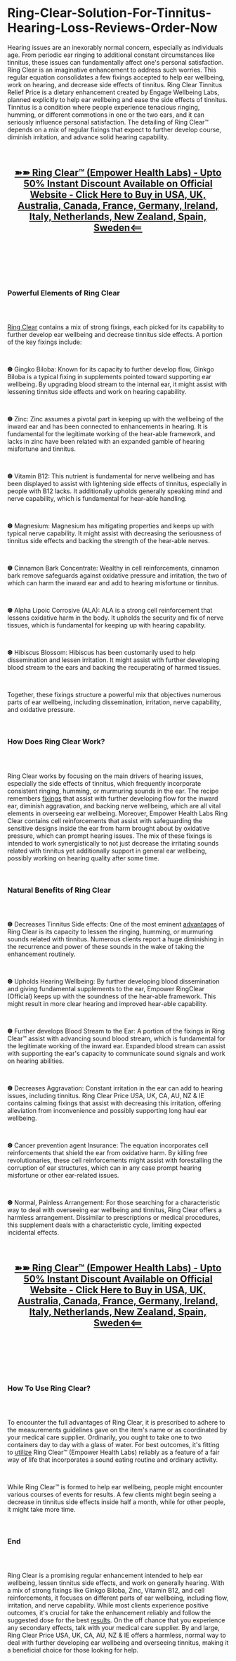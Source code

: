 # Ring-Clear-Solution-For-Tinnitus-Hearing-Loss-Reviews-Order-Now

<p>Hearing issues are an inexorably normal concern, especially as individuals age. From periodic ear ringing to additional constant circumstances like tinnitus, these issues can fundamentally affect one's personal satisfaction. Ring Clear is an imaginative enhancement to address such worries. This regular equation consolidates a few fixings accepted to help ear wellbeing, work on hearing, and decrease side effects of tinnitus. Ring Clear Tinnitus Relief Price is a dietary enhancement created by Engage Wellbeing Labs, planned explicitly to help ear wellbeing and ease the side effects of tinnitus. Tinnitus is a condition where people experience tenacious ringing, humming, or different commotions in one or the two ears, and it can seriously influence personal satisfaction. The detailing of Ring Clear&trade; depends on a mix of regular fixings that expect to further develop course, diminish irritation, and advance solid hearing capability.</p>
<p>&nbsp;</p>
<h2 style="text-align: center;"><strong><a href="https://ringclear-empower.com/go/checkout/">➽➽&nbsp;Ring Clear&trade; (Empower Health Labs) - Upto 50% Instant Discount Available on Official Website - Click Here to Buy in USA, UK, Australia, Canada, France, Germany, Ireland, Italy, Netherlands, New Zealand, Spain, Sweden&lt;==</a></strong></h2>
<h2 style="text-align: center;">&nbsp;</h2>
<p><a href="https://ringclear-empower.com/go/checkout/"><img src="https://storage.penzu.com/g/HgKfU3Dbvhw4w2d1" alt="" /></a></p>
<p>&nbsp;</p>
<h3><strong>Powerful Elements of Ring Clear</strong></h3>
<h3>&nbsp;</h3>
<p><a href="https://ringclear-empower.com/">Ring Clear</a>&nbsp;contains a mix of strong fixings, each picked for its capability to further develop ear wellbeing and decrease tinnitus side effects. A portion of the key fixings include:</p>
<p>&nbsp;</p>
<p><strong>❆</strong>&nbsp;Gingko Biloba: Known for its capacity to further develop flow, Ginkgo Biloba is a typical fixing in supplements pointed toward supporting ear wellbeing. By upgrading blood stream to the internal ear, it might assist with lessening tinnitus side effects and work on hearing capability.</p>
<p>&nbsp;</p>
<p><strong>❆</strong>&nbsp;Zinc: Zinc assumes a pivotal part in keeping up with the wellbeing of the inward ear and has been connected to enhancements in hearing. It is fundamental for the legitimate working of the hear-able framework, and lacks in zinc have been related with an expanded gamble of hearing misfortune and tinnitus.</p>
<p>&nbsp;</p>
<p><strong>❆</strong>&nbsp;Vitamin B12: This nutrient is fundamental for nerve wellbeing and has been displayed to assist with lightening side effects of tinnitus, especially in people with B12 lacks. It additionally upholds generally speaking mind and nerve capability, which is fundamental for hear-able handling.</p>
<p>&nbsp;</p>
<p><strong>❆</strong>&nbsp;Magnesium: Magnesium has mitigating properties and keeps up with typical nerve capability. It might assist with decreasing the seriousness of tinnitus side effects and backing the strength of the hear-able nerves.</p>
<p>&nbsp;</p>
<p><strong>❆</strong>&nbsp;Cinnamon Bark Concentrate: Wealthy in cell reinforcements, cinnamon bark remove safeguards against oxidative pressure and irritation, the two of which can harm the inward ear and add to hearing misfortune or tinnitus.</p>
<p>&nbsp;</p>
<p><strong>❆</strong>&nbsp;Alpha Lipoic Corrosive (ALA): ALA is a strong cell reinforcement that lessens oxidative harm in the body. It upholds the security and fix of nerve tissues, which is fundamental for keeping up with hearing capability.</p>
<p>&nbsp;</p>
<p><strong>❆</strong>&nbsp;Hibiscus Blossom: Hibiscus has been customarily used to help dissemination and lessen irritation. It might assist with further developing blood stream to the ears and backing the recuperating of harmed tissues.</p>
<p>&nbsp;</p>
<p>Together, these fixings structure a powerful mix that objectives numerous parts of ear wellbeing, including dissemination, irritation, nerve capability, and oxidative pressure.</p>
<p>&nbsp;</p>
<h3><strong>How Does Ring Clear Work?</strong></h3>
<h3>&nbsp;</h3>
<p>Ring Clear works by focusing on the main drivers of hearing issues, especially the side effects of tinnitus, which frequently incorporate consistent ringing, humming, or murmuring sounds in the ear. The recipe remembers&nbsp;<a href="https://academly.org/ring-clear-empower-health-labs/">fixings</a>&nbsp;that assist with further developing flow for the inward ear, diminish aggravation, and backing nerve wellbeing, which are all vital elements in overseeing ear wellbeing. Moreover, Empower Health Labs Ring Clear contains cell reinforcements that assist with safeguarding the sensitive designs inside the ear from harm brought about by oxidative pressure, which can prompt hearing issues. The mix of these fixings is intended to work synergistically to not just decrease the irritating sounds related with tinnitus yet additionally support in general ear wellbeing, possibly working on hearing quality after some time.</p>
<p>&nbsp;</p>
<h3><strong>Natural Benefits of Ring Clear</strong></h3>
<h3>&nbsp;</h3>
<p><strong>❆</strong>&nbsp;Decreases Tinnitus Side effects: One of the most eminent&nbsp;<a href="https://the-echoxen.com/">advantages</a>&nbsp;of Ring Clear is its capacity to lessen the ringing, humming, or murmuring sounds related with tinnitus. Numerous clients report a huge diminishing in the recurrence and power of these sounds in the wake of taking the enhancement routinely.</p>
<p>&nbsp;</p>
<p><strong>❆</strong>&nbsp;Upholds Hearing Wellbeing: By further developing blood dissemination and giving fundamental supplements to the ear, Empower RingClear (Official) keeps up with the soundness of the hear-able framework. This might result in more clear hearing and improved hear-able capability.</p>
<p>&nbsp;</p>
<p><strong>❆</strong>&nbsp;Further develops Blood Stream to the Ear: A portion of the fixings in Ring Clear&trade; assist with advancing sound blood stream, which is fundamental for the legitimate working of the inward ear. Expanded blood stream can assist with supporting the ear's capacity to communicate sound signals and work on hearing abilities.</p>
<p>&nbsp;</p>
<p><strong>❆</strong>&nbsp;Decreases Aggravation: Constant irritation in the ear can add to hearing issues, including tinnitus. Ring Clear Price USA, UK, CA, AU, NZ &amp; IE contains calming fixings that assist with decreasing this irritation, offering alleviation from inconvenience and possibly supporting long haul ear wellbeing.</p>
<p>&nbsp;</p>
<p><strong>❆</strong>&nbsp;Cancer prevention agent Insurance: The equation incorporates cell reinforcements that shield the ear from oxidative harm. By killing free revolutionaries, these cell reinforcements might assist with forestalling the corruption of ear structures, which can in any case prompt hearing misfortune or other ear-related issues.</p>
<p>&nbsp;</p>
<p><strong>❆</strong>&nbsp;Normal, Painless Arrangement: For those searching for a characteristic way to deal with overseeing ear wellbeing and tinnitus, Ring Clear offers a harmless arrangement. Dissimilar to prescriptions or medical procedures, this supplement deals with a characteristic cycle, limiting expected incidental effects.</p>
<p>&nbsp;</p>
<h2 style="text-align: center;"><strong><a href="https://ringclear-empower.com/go/checkout/">➽➽&nbsp;Ring Clear&trade; (Empower Health Labs) - Upto 50% Instant Discount Available on Official Website - Click Here to Buy in USA, UK, Australia, Canada, France, Germany, Ireland, Italy, Netherlands, New Zealand, Spain, Sweden&lt;==</a></strong></h2>
<h2 style="text-align: center;">&nbsp;</h2>
<p><a href="https://ringclear-empower.com/go/checkout/"><img src="https://storage.penzu.com/g/AzLwnN6Fjxa437hU" alt="" /></a></p>
<p>&nbsp;</p>
<h3><strong>How To Use Ring Clear?</strong></h3>
<h3>&nbsp;</h3>
<p>To encounter the full advantages of Ring Clear, it is prescribed to adhere to the measurements guidelines gave on the item's name or as coordinated by your medical care supplier. Ordinarily, you ought to take one to two containers day to day with a glass of water. For best outcomes, it's fitting to&nbsp;<a href="https://theflexopril.com/">utilize</a>&nbsp;Ring Clear&trade; (Empower Health Labs) reliably as a feature of a fair way of life that incorporates a sound eating routine and ordinary activity.</p>
<p>&nbsp;</p>
<p>While Ring Clear&trade; is formed to help ear wellbeing, people might encounter various courses of events for results. A few clients might begin seeing a decrease in tinnitus side effects inside half a month, while for other people, it might take more time.</p>
<p>&nbsp;</p>
<h3><strong>End</strong></h3>
<h3>&nbsp;</h3>
<p>Ring Clear is a promising regular enhancement intended to help ear wellbeing, lessen tinnitus side effects, and work on generally hearing. With a mix of strong fixings like Ginkgo Biloba, Zinc, Vitamin B12, and cell reinforcements, it focuses on different parts of ear wellbeing, including flow, irritation, and nerve capability. While most clients experience positive outcomes, it's crucial for take the enhancement reliably and follow the suggested dose for the best&nbsp;<a href="https://eezepatchpainrelief.com/">results</a>. On the off chance that you experience any secondary effects, talk with your medical care supplier. By and large, Ring Clear Price USA, UK, CA, AU, NZ &amp; IE offers a harmless, normal way to deal with further developing ear wellbeing and overseeing tinnitus, making it a beneficial choice for those looking for help.</p>
